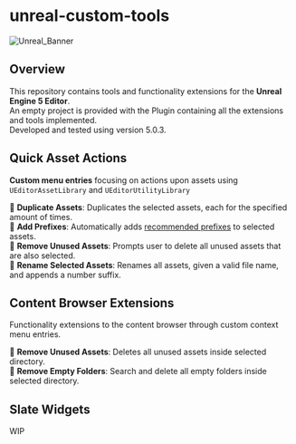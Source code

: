 # unreal-custom-tools
![Unreal_Banner](https://github.com/Izenz/unreal-custom-tools/assets/34793945/4b5cad29-fc22-4010-8f21-d2a8c47f3939)
## Overview
This repository contains tools and functionality extensions for the **Unreal Engine 5 Editor**.<br />
An empty project is provided with the Plugin containing all the extensions and tools implemented.<br />
Developed and tested using version 5.0.3. 

## Quick Asset Actions
**Custom menu entries** focusing on actions upon assets using `UEditorAssetLibrary` and `UEditorUtilityLibrary`

:small_blue_diamond: **Duplicate Assets**: Duplicates the selected assets, each for the specified amount of times. <br />
:small_blue_diamond: **Add Prefixes**: Automatically adds <a href="https://docs.unrealengine.com/4.27/en-US/ProductionPipelines/AssetNaming/">recommended prefixes</a> to selected assets. <br />
:small_blue_diamond: **Remove Unused Assets**: Prompts user to delete all unused assets that are also selected.<br />
:small_blue_diamond: **Rename Selected Assets**: Renames all assets, given a valid file name, and appends a number suffix.

## Content Browser Extensions
Functionality extensions to the content browser through custom context menu entries.

:small_blue_diamond: **Remove Unused Assets**: Deletes all unused assets inside selected directory.<br />
:small_blue_diamond: **Remove Empty Folders**: Search and delete all empty folders inside selected directory.

## Slate Widgets
WIP
